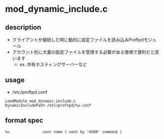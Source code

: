 # mod_dynamic_include.c

## description

 * クライアントが接続した時に動的に設定ファイルを読み込みProftpdモジュール
 * アカウント別に大量の設定ファイルを管理する必要がある環境で便利だと思います
   * ex. 共有ホスティングサーバーなど

## usage

 * /etc/proftpd.conf
    
```
LoadModule mod_dynamic_include.c
DynamicIncludePath /etc/proftpd/%u.conf
```

## format spec

```
%u               user name ( sent by 'USER' command )
```
